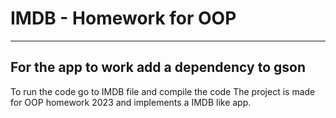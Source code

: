 # IMDB - Homework for OOP
-----------------------------------------------
For the app to work add a dependency to gson
-----------------------------------------------
To run the code go to IMDB file and compile the code
The project is made for OOP homework 2023 and implements a IMDB like app.
